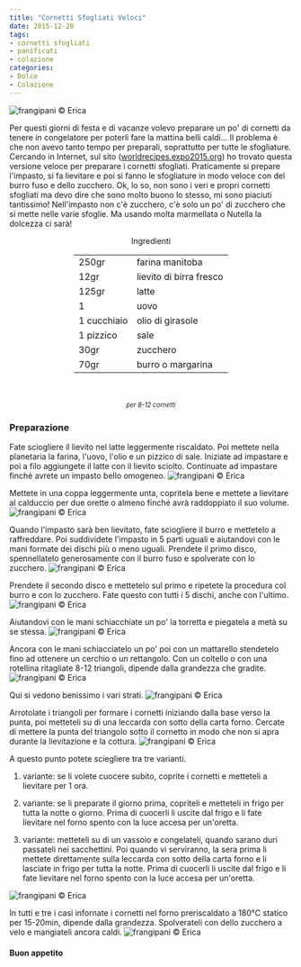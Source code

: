 ```yaml
---
title: "Cornetti Sfogliati Veloci"
date: 2015-12-20
tags:
- cornetti sfogliati
- panificati
- colazione
categories:
- Dolce
- Colazione
---
```

![](header.jpg "frangipani © Erica")

Per questi giorni di festa e di vacanze volevo preparare un po' di cornetti da tenere in congelatore per poterli fare la mattina belli caldi... Il problema è che non avevo tanto tempo per preparali, soprattutto per tutte le sfogliature. Cercando in Internet, sul sito (<a href="http://worldrecipes.expo2015.org/it/ricetta-cornetti_sfogliati_veloci_1482.html" target="_blank">worldrecipes.expo2015.org</a>) ho trovato questa versione veloce per preparare i cornetti sfogliati. Praticamente si prepare l'impasto, si fa lievitare e poi si fanno le sfogliature in modo veloce con del burro fuso e dello zucchero. Ok, lo so, non sono i veri e propri cornetti sfogliati ma devo dire che sono molto buono lo stesso, mi sono piaciuti tantissimo! Nell'impasto non c'è zucchero, c'è solo un po' di zucchero che si mette nelle varie sfoglie. Ma usando molta marmellata o Nutella la dolcezza ci sarà!


<div id="wrapper" style="text-align: center">
  <div id="yourdiv" style="display: inline-block;">
    <div class="ingredients">
      <div class="ingredients-title">Ingredienti</div>
      <table>
        <tbody>
          </tr>
          <tr>
            <td>250gr</td>
            <td>farina manitoba</td>
          </tr>
          <tr>
            <td>12gr</td>
            <td>lievito di birra fresco</td>
          </tr>
          <tr>
            <td>125gr</td>
            <td>latte</td>
          </tr>
          <tr>
            <td>1</td>
            <td>uovo</td>
          </tr>
          <tr>
            <td>1 cucchiaio</td>
            <td>olio di girasole</td>
          </tr>
          <tr>
            <td>1 pizzico</td>
            <td>sale</td>
          </tr>
          <tr>
            <td>30gr</td>
            <td>zucchero</td> 
          </tr>
          <tr>
            <td>70gr</td>
            <td>burro o margarina</td>    
          </tr>
        </tbody>
      </table>
      <br></br>
      <i class="pull-right" style="font-size: 80%;">per 8-12 cornetti</i>
    </div>
  </div>
</div>


<h3>
  <font color="grey">
    <i class="fa fa-cogs"></i>
  </font> Preparazione
</h3>

Fate sciogliere il lievito nel latte leggermente riscaldato. Poi mettete nella planetaria la farina, l'uovo, l'olio e un pizzico di sale. Iniziate ad impastare e poi a filo aggiungete il latte con il lievito sciolto. Continuate ad impastare finché avrete un impasto bello omogeneo. 
![](impasto.jpg "frangipani © Erica")

Mettete in una coppa leggermente unta, copritela bene e mettete a lievitare al calduccio per due orette o almeno finché avrà raddoppiato il suo volume.
![](lievitato.jpg "frangipani © Erica")

Quando l'impasto sarà ben lievitato, fate sciogliere il burro e mettetelo a raffreddare. Poi suddividete l'impasto in 5 parti uguali e aiutandovi con le mani formate dei dischi più o meno uguali. Prendete il primo disco, spennellatelo generosamente con il burro fuso e spolverate con lo zucchero. 
![](sfogliare1.jpg "frangipani © Erica")

Prendete il secondo disco e mettetelo sul primo e ripetete la procedura col burro e con lo zucchero. Fate questo con tutti i 5 dischi, anche con l'ultimo.
![](sfogliare2.jpg "frangipani © Erica")

Aiutandovi con le mani schiacchiate un po' la torretta e piegatela a metà su se stessa.
![](sfogliare3.jpg "frangipani © Erica")

Ancora con le mani schiacciatelo un po' poi con un mattarello stendetelo fino ad ottenere un cerchio o un rettangolo. Con un coltello o con una rotellina ritagliate 8-12 triangoli, dipende dalla grandezza che gradite.
![](triangoli.jpg "frangipani © Erica")

Qui si vedono benissimo i vari strati.
![](strati.jpg "frangipani © Erica")

Arrotolate i triangoli per formare i cornetti iniziando dalla base verso la punta, poi metteteli su di una leccarda con sotto della carta forno. Cercate di mettere la punta del triangolo sotto il cornetto in modo che non si apra durante la lievitazione e la cottura. 
![](teglia1.jpg "frangipani © Erica")

A questo punto potete sciegliere tra tre varianti.

1. variante: se li volete cuocere subito, coprite i cornetti e metteteli a lievitare per 1 ora. 
2. variante: se li preparate il giorno prima, copriteli e metteteli in frigo per tutta la notte o giorno. Prima di cuocerli li uscite dal frigo e li fate lievitare nel forno spento con la luce accesa per un'oretta.

3. variante: metteteli su di un vassoio e congelateli, quando sarano duri passateli nei sacchettini. Poi quando vi serviranno, la sera prima li mettete direttamente sulla leccarda con sotto della carta forno e li lasciate in frigo per tutta la notte. Prima di cuocerli li uscite dal frigo e li fate lievitare nel forno spento con la luce accesa per un'oretta.

![](teglia2.jpg "frangipani © Erica")

In tutti e tre i casi infornate i cornetti nel forno preriscaldato a 180°C statico per 15-20min, dipende dalla grandezza. Spolverateli con dello zucchero a velo e mangiateli ancora caldi.
![](risultato.jpg "frangipani © Erica")



<h4>Buon appetito
  <font color="red">
    <i class="fa fa-smile-o"></i>
  </font>
</h4>